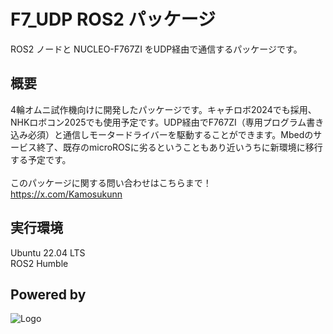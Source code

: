 
# F7_UDP ROS2 パッケージ

ROS2 ノードと NUCLEO-F767ZI をUDP経由で通信するパッケージです。


## 概要
4輪オムニ試作機向けに開発したパッケージです。キャチロボ2024でも採用、NHKロボコン2025でも使用予定です。UDP経由でF767ZI（専用プログラム書き込み必須）と通信しモータードライバーを駆動することができます。Mbedのサービス終了、既存のmicroROSに劣るということもあり近いうちに新環境に移行する予定です。<br><br>
このパッケージに関する問い合わせはこちらまで！
https://x.com/Kamosukunn
## 実行環境
Ubuntu 22.04 LTS  
ROS2 Humble
## Powered by
![Logo](https://www.rrst.jp/img/logo.png)  
